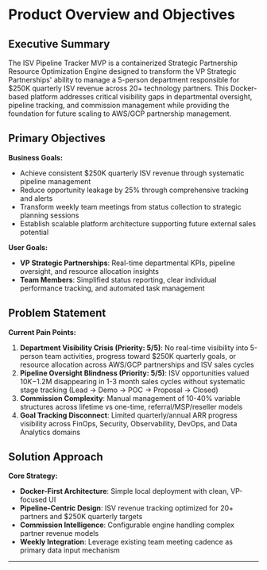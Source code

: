 # Product Overview and Objectives

## Executive Summary

The ISV Pipeline Tracker MVP is a containerized Strategic Partnership Resource Optimization Engine designed to transform the VP Strategic Partnerships' ability to manage a 5-person department responsible for $250K quarterly ISV revenue across 20+ technology partners. This Docker-based platform addresses critical visibility gaps in departmental oversight, pipeline tracking, and commission management while providing the foundation for future scaling to AWS/GCP partnership management.

## Primary Objectives

**Business Goals:**
- Achieve consistent $250K quarterly ISV revenue through systematic pipeline management
- Reduce opportunity leakage by 25% through comprehensive tracking and alerts
- Transform weekly team meetings from status collection to strategic planning sessions
- Establish scalable platform architecture supporting future external sales potential

**User Goals:**
- **VP Strategic Partnerships**: Real-time departmental KPIs, pipeline oversight, and resource allocation insights
- **Team Members**: Simplified status reporting, clear individual performance tracking, and automated task management

## Problem Statement

**Current Pain Points:**
1. **Department Visibility Crisis (Priority: 5/5)**: No real-time visibility into 5-person team activities, progress toward $250K quarterly goals, or resource allocation across AWS/GCP partnerships and ISV sales cycles
2. **Pipeline Oversight Blindness (Priority: 5/5)**: ISV opportunities valued $10K-$1.2M disappearing in 1-3 month sales cycles without systematic stage tracking (Lead → Demo → POC → Proposal → Closed)
3. **Commission Complexity**: Manual management of 10-40% variable structures across lifetime vs one-time, referral/MSP/reseller models
4. **Goal Tracking Disconnect**: Limited quarterly/annual ARR progress visibility across FinOps, Security, Observability, DevOps, and Data Analytics domains

## Solution Approach

**Core Strategy:**
- **Docker-First Architecture**: Simple local deployment with clean, VP-focused UI
- **Pipeline-Centric Design**: ISV revenue tracking optimized for 20+ partners and $250K quarterly targets
- **Commission Intelligence**: Configurable engine handling complex partner revenue models
- **Weekly Integration**: Leverage existing team meeting cadence as primary data input mechanism

---
